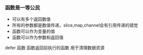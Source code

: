 ### 函数是一等公民

* 可以有多个返回数值
* 所有的参数都是数值传递，slice,map,channel会有引用传递的错觉
* 函数可以作为变量的值
* 函数可以作为参数和返回值

defer 函数
函数返回前执行的函数
用于清理数据资源

